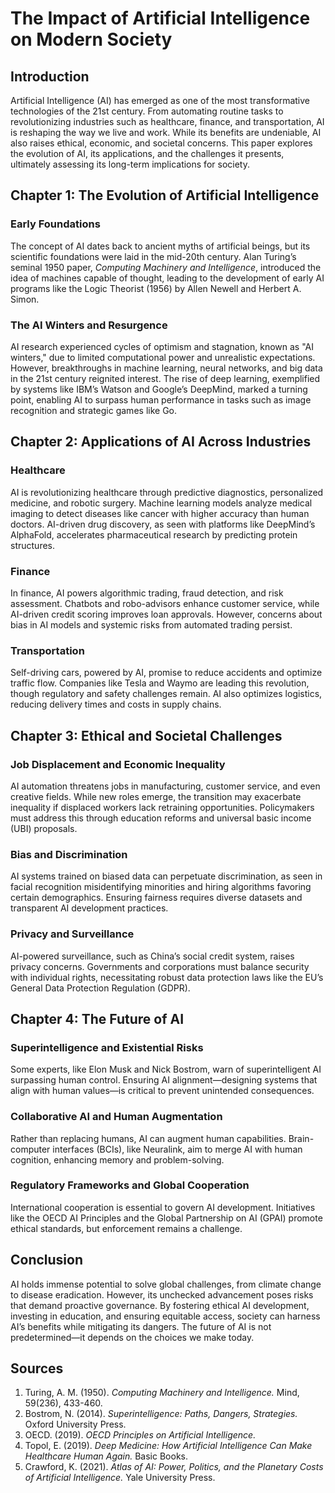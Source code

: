 # The Impact of Artificial Intelligence on Modern Society  

## Introduction  

Artificial Intelligence (AI) has emerged as one of the most transformative technologies of the 21st century. From automating routine tasks to revolutionizing industries such as healthcare, finance, and transportation, AI is reshaping the way we live and work. While its benefits are undeniable, AI also raises ethical, economic, and societal concerns. This paper explores the evolution of AI, its applications, and the challenges it presents, ultimately assessing its long-term implications for society.  

## Chapter 1: The Evolution of Artificial Intelligence  

### Early Foundations  
The concept of AI dates back to ancient myths of artificial beings, but its scientific foundations were laid in the mid-20th century. Alan Turing’s seminal 1950 paper, *Computing Machinery and Intelligence*, introduced the idea of machines capable of thought, leading to the development of early AI programs like the Logic Theorist (1956) by Allen Newell and Herbert A. Simon.  

### The AI Winters and Resurgence  
AI research experienced cycles of optimism and stagnation, known as "AI winters," due to limited computational power and unrealistic expectations. However, breakthroughs in machine learning, neural networks, and big data in the 21st century reignited interest. The rise of deep learning, exemplified by systems like IBM’s Watson and Google’s DeepMind, marked a turning point, enabling AI to surpass human performance in tasks such as image recognition and strategic games like Go.  

## Chapter 2: Applications of AI Across Industries  

### Healthcare  
AI is revolutionizing healthcare through predictive diagnostics, personalized medicine, and robotic surgery. Machine learning models analyze medical imaging to detect diseases like cancer with higher accuracy than human doctors. AI-driven drug discovery, as seen with platforms like DeepMind’s AlphaFold, accelerates pharmaceutical research by predicting protein structures.  

### Finance  
In finance, AI powers algorithmic trading, fraud detection, and risk assessment. Chatbots and robo-advisors enhance customer service, while AI-driven credit scoring improves loan approvals. However, concerns about bias in AI models and systemic risks from automated trading persist.  

### Transportation  
Self-driving cars, powered by AI, promise to reduce accidents and optimize traffic flow. Companies like Tesla and Waymo are leading this revolution, though regulatory and safety challenges remain. AI also optimizes logistics, reducing delivery times and costs in supply chains.  

## Chapter 3: Ethical and Societal Challenges  

### Job Displacement and Economic Inequality  
AI automation threatens jobs in manufacturing, customer service, and even creative fields. While new roles emerge, the transition may exacerbate inequality if displaced workers lack retraining opportunities. Policymakers must address this through education reforms and universal basic income (UBI) proposals.  

### Bias and Discrimination  
AI systems trained on biased data can perpetuate discrimination, as seen in facial recognition misidentifying minorities and hiring algorithms favoring certain demographics. Ensuring fairness requires diverse datasets and transparent AI development practices.  

### Privacy and Surveillance  
AI-powered surveillance, such as China’s social credit system, raises privacy concerns. Governments and corporations must balance security with individual rights, necessitating robust data protection laws like the EU’s General Data Protection Regulation (GDPR).  

## Chapter 4: The Future of AI  

### Superintelligence and Existential Risks  
Some experts, like Elon Musk and Nick Bostrom, warn of superintelligent AI surpassing human control. Ensuring AI alignment—designing systems that align with human values—is critical to prevent unintended consequences.  

### Collaborative AI and Human Augmentation  
Rather than replacing humans, AI can augment human capabilities. Brain-computer interfaces (BCIs), like Neuralink, aim to merge AI with human cognition, enhancing memory and problem-solving.  

### Regulatory Frameworks and Global Cooperation  
International cooperation is essential to govern AI development. Initiatives like the OECD AI Principles and the Global Partnership on AI (GPAI) promote ethical standards, but enforcement remains a challenge.  

## Conclusion  

AI holds immense potential to solve global challenges, from climate change to disease eradication. However, its unchecked advancement poses risks that demand proactive governance. By fostering ethical AI development, investing in education, and ensuring equitable access, society can harness AI’s benefits while mitigating its dangers. The future of AI is not predetermined—it depends on the choices we make today.  

## Sources  

1. Turing, A. M. (1950). *Computing Machinery and Intelligence.* Mind, 59(236), 433-460.  
2. Bostrom, N. (2014). *Superintelligence: Paths, Dangers, Strategies.* Oxford University Press.  
3. OECD. (2019). *OECD Principles on Artificial Intelligence.*  
4. Topol, E. (2019). *Deep Medicine: How Artificial Intelligence Can Make Healthcare Human Again.* Basic Books.  
5. Crawford, K. (2021). *Atlas of AI: Power, Politics, and the Planetary Costs of Artificial Intelligence.* Yale University Press.